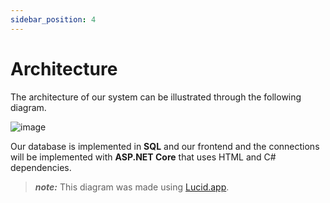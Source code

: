 ```yaml
---
sidebar_position: 4
---
```


# Architecture

The architecture of our system can be illustrated through the following diagram.

![image](@site/static/img/arquitetura_sf.png)

Our database is implemented in **SQL** and our frontend and the connections will be implemented with **ASP.NET Core** that uses HTML and C# dependencies.

> **_note:_**  This diagram was made using [Lucid.app](https://lucid.app).
